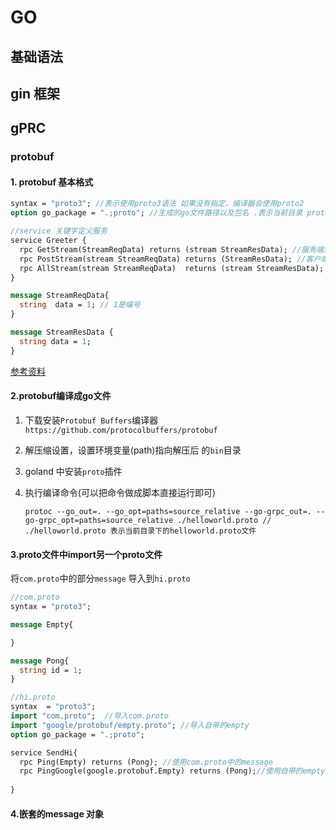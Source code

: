 # GO

## 基础语法

## gin 框架

## gPRC

### protobuf

#### 1. protobuf 基本格式

```protobuf
syntax = "proto3"; //表示使用proto3语法 如果没有指定，编译器会使用proto2
option go_package = ".;proto"; //生成的go文件路径以及包名 .表示当前目录 proto表示包名

//service 关键字定义服务
service Greeter {
  rpc GetStream(StreamReqData) returns (stream StreamResData); //服务端流模式
  rpc PostStream(stream StreamReqData) returns (StreamResData); //客户端流模式
  rpc AllStream(stream StreamReqData)  returns (stream StreamResData); //双向流模式
}

message StreamReqData{
  string  data = 1; // 1是编号
}

message StreamResData {
  string data = 1;
}
```

[参考资料](https://lixiangyun.gitbook.io/protobuf3/)

#### 2.protobuf编译成go文件

 1. 下载安装`Protobuf Buffers`编译器 `https://github.com/protocolbuffers/protobuf`

 2. 解压缩设置，设置环境变量(path)指向解压后 的`bin`目录

 3. goland 中安装`proto`插件

 4. 执行编译命令(可以把命令做成脚本直接运行即可)

    ```shell
    protoc --go_out=. --go_opt=paths=source_relative --go-grpc_out=. --go-grpc_opt=paths=source_relative ./helloworld.proto // ./helloworld.proto 表示当前目录下的helloworld.proto文件
    ```

    

    

#### 3.proto文件中import另一个proto文件

将`com.proto`中的部分`message` 导入到`hi.proto`

```protobuf
//com.proto
syntax = "proto3";

message Empty{

}

message Pong{
  string id = 1;
}
```



```protobuf
//hi.proto
syntax  = "proto3";
import "com.proto";  //导入com.proto
import "google/protobuf/empty.proto"; //导入自带的empty
option go_package = ".;proto";

service SendHi{
  rpc Ping(Empty) returns (Pong); //使用com.proto中的message
  rpc PingGoogle(google.protobuf.Empty) returns (Pong);//使用自带的empty
  
}
```



#### 4.嵌套的message 对象

